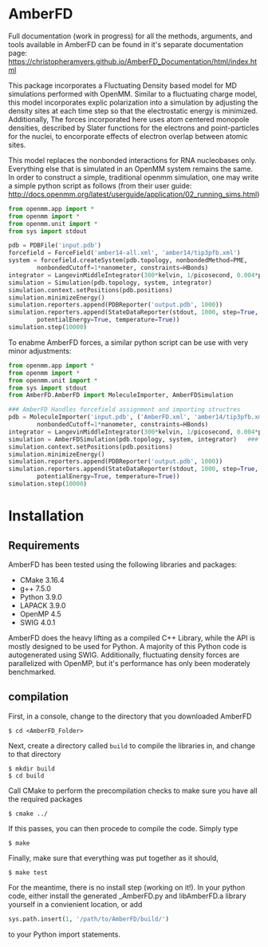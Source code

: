 # AmberFD

Full documentation (work in progress) for all the methods, arguments, and tools available
in AmberFD can be found in it's separate documentation page: https://christopheramyers.github.io/AmberFD_Documentation/html/index.html

This package incorporates a Fluctuating Density based model for MD simulations performed with OpenMM.
Similar to a fluctuating charge model, this model incorporates explic polarization into a simulation by
adjusting the density sites at each time step so that the electrostatic energy is minimized. Additionally, 
The forces incorporated here uses atom centered monopole densities, described by Slater functions for the 
electrons and point-particles for the nuclei, to encorporate effects of electron overlap between atomic sites.

This model replaces the nonbonded interactions for RNA nucleobases only. Everything else that is simulated in
an OpenMM system remains the same. In order to construct a simple, traditional openmm simulation, one may
write a simple python script as follows (from their user guide: http://docs.openmm.org/latest/userguide/application/02_running_sims.html)

```Python
from openmm.app import *
from openmm import *
from openmm.unit import *
from sys import stdout

pdb = PDBFile('input.pdb')
forcefield = ForceField('amber14-all.xml', 'amber14/tip3pfb.xml')
system = forcefield.createSystem(pdb.topology, nonbondedMethod=PME,
        nonbondedCutoff=1*nanometer, constraints=HBonds)
integrator = LangevinMiddleIntegrator(300*kelvin, 1/picosecond, 0.004*picoseconds)
simulation = Simulation(pdb.topology, system, integrator)
simulation.context.setPositions(pdb.positions)
simulation.minimizeEnergy()
simulation.reporters.append(PDBReporter('output.pdb', 1000))
simulation.reporters.append(StateDataReporter(stdout, 1000, step=True,
        potentialEnergy=True, temperature=True))
simulation.step(10000)
```

To enabme AmberFD forces, a similar python script can be use with very minor adjustments:

```Python
from openmm.app import *
from openmm import *
from openmm.unit import *
from sys import stdout
from AmberFD.AmberFD import MoleculeImporter, AmberFDSimulation

### AmberFD Handles forcefield assignment and importing structres
pdb = MoleculeImporter('input.pdb', ('AmberFD.xml', 'amber14/tip3pfb.xml'), onbondedMethod=PME,
        nonbondedCutoff=1*nanometer, constraints=HBonds) 
integrator = LangevinMiddleIntegrator(300*kelvin, 1/picosecond, 0.004*picoseconds)
simulation = AmberFDSimulation(pdb.topology, system, integrator)   ### Similar to Simulation(), but enables AmberFD forces 
simulation.context.setPositions(pdb.positions)
simulation.minimizeEnergy()
simulation.reporters.append(PDBReporter('output.pdb', 1000))
simulation.reporters.append(StateDataReporter(stdout, 1000, step=True,
        potentialEnergy=True, temperature=True))
simulation.step(10000)
```

# Installation
## Requirements
AmberFD has been tested using the following libraries and packages:

<ul>
        <li> CMake 3.16.4
        <li> g++ 7.5.0
        <li> Python 3.9.0
        <li> LAPACK 3.9.0
        <li> OpenMP 4.5
        <li> SWIG 4.0.1
</ul>
                
AmberFD does the heavy lifting as a compiled C++ Library, while the API is mostly designed to be used for Python. A majority of this Python code is autogenerated using SWIG. Additionally, fluctuating density forces are parallelized with OpenMP, but it's performance has only been moderately benchmarked.

## compilation
First, in a console, change to the directory that you downloaded AmberFD
```
$ cd <AmberFD_Folder>
```
Next, create a directory called ```build``` to compile the libraries in, and change to that directory
```
$ mkdir build
$ cd build
```
Call CMake to perform the precompilation checks to make sure you have all the required packages
```
$ cmake ../
```
If this passes, you can then procede to compile the code. Simply type
```
$ make
```
Finally, make sure that everything was put together as it should,
```
$ make test
```

For the meantime, there is no install step (working on it!). In your python code, either install the generated \_AmberFD.py and libAmberFD.a library yourself in a convienient location, or add
```Python
sys.path.insert(1, '/path/to/AmberFD/build/')
```
to your Python import statements. 
